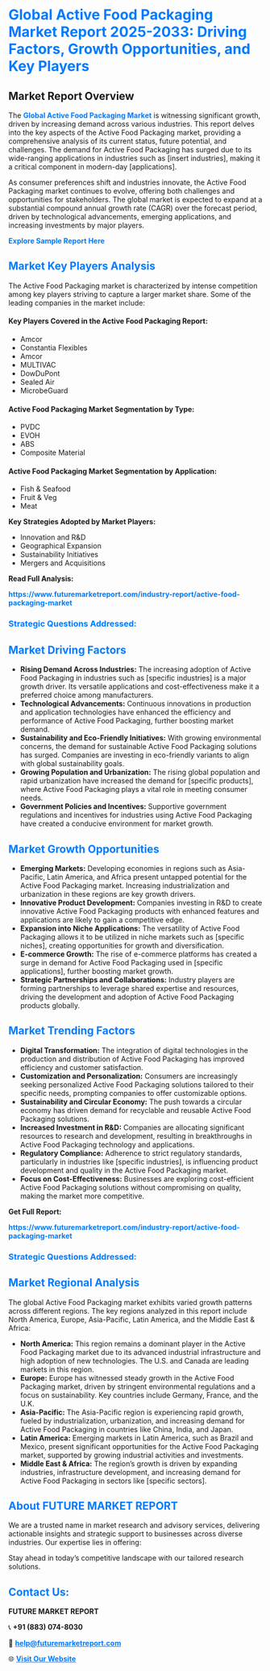<h1 style="color: #007BFF;">Global Active Food Packaging Market Report 2025-2033: Driving Factors, Growth Opportunities, and Key Players</h1>

<section id="overview">
<h2>Market Report Overview</h2>
<p>The <a href="https://www.futuremarketreport.com/industry-report/active-food-packaging-market" style="color: #007BFF; text-decoration: none;"><strong>Global Active Food Packaging Market</strong></a> is witnessing significant growth, driven by increasing demand across various industries. This report delves into the key aspects of the Active Food Packaging market, providing a comprehensive analysis of its current status, future potential, and challenges. The demand for Active Food Packaging has surged due to its wide-ranging applications in industries such as [insert industries], making it a critical component in modern-day [applications].</p>
<p>As consumer preferences shift and industries innovate, the Active Food Packaging market continues to evolve, offering both challenges and opportunities for stakeholders. The global market is expected to expand at a substantial compound annual growth rate (CAGR) over the forecast period, driven by technological advancements, emerging applications, and increasing investments by major players.</p>
</section>

<section id="overview">
<p><a href="https://www.futuremarketreport.com/request-sample/reportId=59037" style="color: #007BFF; text-decoration: none;"><strong>Explore Sample Report Here</strong></a></p>
</section>

<section id="key-players">
<h2 style="color: #007BFF;">Market Key Players Analysis</h2>
<p>The Active Food Packaging market is characterized by intense competition among key players striving to capture a larger market share. Some of the leading companies in the market include:</p>
<h4>Key Players Covered in the Active Food Packaging Report:</h4>
<ul><li>Amcor</li><li>Constantia Flexibles</li><li>Amcor</li><li>MULTIVAC</li><li>DowDuPont</li><li>Sealed Air</li><li>MicrobeGuard</li></ul>
<h4>Active Food Packaging Market Segmentation by Type:</h4>
<ul><li>PVDC</li><li>EVOH</li><li>ABS</li><li>Composite Material</li></ul>

<h4>Active Food Packaging Market Segmentation by Application:</h4>
<ul><li>Fish &amp; Seafood</li><li>Fruit &amp; Veg</li><li>Meat</li></ul>
<p><strong>Key Strategies Adopted by Market Players:</strong></p>
<ul>
<li>Innovation and R&D</li>
<li>Geographical Expansion</li>
<li>Sustainability Initiatives</li>
<li>Mergers and Acquisitions</li>
</ul>
</section>

<section>
<p><strong>Read Full Analysis: </strong></p><a href="https://www.futuremarketreport.com/industry-report/active-food-packaging-market" style="color: #007BFF; text-decoration: none;"><strong>https://www.futuremarketreport.com/industry-report/active-food-packaging-market</strong></a>
<h3 style="color: #007BFF;">Strategic Questions Addressed:</h3>
</section>

<section id="driving-factors">
<h2 style="color: #007BFF;">Market Driving Factors</h2>
<ul>
<li><strong>Rising Demand Across Industries:</strong> The increasing adoption of Active Food Packaging in industries such as [specific industries] is a major growth driver. Its versatile applications and cost-effectiveness make it a preferred choice among manufacturers.</li>
<li><strong>Technological Advancements:</strong> Continuous innovations in production and application technologies have enhanced the efficiency and performance of Active Food Packaging, further boosting market demand.</li>
<li><strong>Sustainability and Eco-Friendly Initiatives:</strong> With growing environmental concerns, the demand for sustainable Active Food Packaging solutions has surged. Companies are investing in eco-friendly variants to align with global sustainability goals.</li>
<li><strong>Growing Population and Urbanization:</strong> The rising global population and rapid urbanization have increased the demand for [specific products], where Active Food Packaging plays a vital role in meeting consumer needs.</li>
<li><strong>Government Policies and Incentives:</strong> Supportive government regulations and incentives for industries using Active Food Packaging have created a conducive environment for market growth.</li>
</ul>
</section>

<section id="growth-opportunities">
<h2 style="color: #007BFF;">Market Growth Opportunities</h2>
<ul>
<li><strong>Emerging Markets:</strong> Developing economies in regions such as Asia-Pacific, Latin America, and Africa present untapped potential for the Active Food Packaging market. Increasing industrialization and urbanization in these regions are key growth drivers.</li>
<li><strong>Innovative Product Development:</strong> Companies investing in R&D to create innovative Active Food Packaging products with enhanced features and applications are likely to gain a competitive edge.</li>
<li><strong>Expansion into Niche Applications:</strong> The versatility of Active Food Packaging allows it to be utilized in niche markets such as [specific niches], creating opportunities for growth and diversification.</li>
<li><strong>E-commerce Growth:</strong> The rise of e-commerce platforms has created a surge in demand for Active Food Packaging used in [specific applications], further boosting market growth.</li>
<li><strong>Strategic Partnerships and Collaborations:</strong> Industry players are forming partnerships to leverage shared expertise and resources, driving the development and adoption of Active Food Packaging products globally.</li>
</ul>
</section>

<section id="trending-factors">
<h2 style="color: #007BFF;">Market Trending Factors</h2>
<ul>
<li><strong>Digital Transformation:</strong> The integration of digital technologies in the production and distribution of Active Food Packaging has improved efficiency and customer satisfaction.</li>
<li><strong>Customization and Personalization:</strong> Consumers are increasingly seeking personalized Active Food Packaging solutions tailored to their specific needs, prompting companies to offer customizable options.</li>
<li><strong>Sustainability and Circular Economy:</strong> The push towards a circular economy has driven demand for recyclable and reusable Active Food Packaging solutions.</li>
<li><strong>Increased Investment in R&D:</strong> Companies are allocating significant resources to research and development, resulting in breakthroughs in Active Food Packaging technology and applications.</li>
<li><strong>Regulatory Compliance:</strong> Adherence to strict regulatory standards, particularly in industries like [specific industries], is influencing product development and quality in the Active Food Packaging market.</li>
<li><strong>Focus on Cost-Effectiveness:</strong> Businesses are exploring cost-efficient Active Food Packaging solutions without compromising on quality, making the market more competitive.</li>
</ul>
</section>

<section>
<p><strong>Get Full Report: </strong></p><a href="https://www.futuremarketreport.com/industry-report/active-food-packaging-market" style="color: #007BFF; text-decoration: none;"><strong>https://www.futuremarketreport.com/industry-report/active-food-packaging-market</strong></a>
<h3 style="color: #007BFF;">Strategic Questions Addressed:</h3>
</section>


<section id="regional-analysis">
<h2 style="color: #007BFF;">Market Regional Analysis</h2>
<p>The global Active Food Packaging market exhibits varied growth patterns across different regions. The key regions analyzed in this report include North America, Europe, Asia-Pacific, Latin America, and the Middle East & Africa:</p>
<ul>
<li><strong>North America:</strong> This region remains a dominant player in the Active Food Packaging market due to its advanced industrial infrastructure and high adoption of new technologies. The U.S. and Canada are leading markets in this region.</li>
<li><strong>Europe:</strong> Europe has witnessed steady growth in the Active Food Packaging market, driven by stringent environmental regulations and a focus on sustainability. Key countries include Germany, France, and the U.K.</li>
<li><strong>Asia-Pacific:</strong> The Asia-Pacific region is experiencing rapid growth, fueled by industrialization, urbanization, and increasing demand for Active Food Packaging in countries like China, India, and Japan.</li>
<li><strong>Latin America:</strong> Emerging markets in Latin America, such as Brazil and Mexico, present significant opportunities for the Active Food Packaging market, supported by growing industrial activities and investments.</li>
<li><strong>Middle East & Africa:</strong> The region’s growth is driven by expanding industries, infrastructure development, and increasing demand for Active Food Packaging in sectors like [specific sectors].</li>
</ul>
</section>

<footer>
<h2 style="color: #007BFF;">About FUTURE MARKET REPORT</h2>
<p>We are a trusted name in market research and advisory services, delivering actionable insights and strategic support to businesses across diverse industries. Our expertise lies in offering:</p>

<p>Stay ahead in today’s competitive landscape with our tailored research solutions.</p>

<h2 style="color: #007BFF;">Contact Us:</h2>
<p><strong>FUTURE MARKET REPORT</strong></p>
<p>📞 <strong>+91 (883) 074-8030</strong></p>
<p>📧 <strong><a href="mailto:help@futuremarketreport.com" style="color: #007BFF;">help@futuremarketreport.com</a></strong></p>
<p>🌐 <strong><a href="https://www.futuremarketreport.com/" style="color: #007BFF;">Visit Our Website</a></strong></p>
</footer>